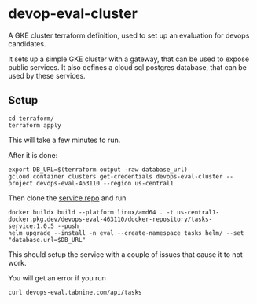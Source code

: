 # devop-eval-cluster

A GKE cluster terraform definition, used to set up an evaluation for devops candidates.

It sets up a simple GKE cluster with a gateway, that can be used to expose public services.
It also defines a cloud sql postgres database, that can be used by these services.

## Setup

```
cd terraform/
terraform apply
```

This will take a few minutes to run.

After it is done:

```
export DB_URL=$(terraform output -raw database_url)
gcloud container clusters get-credentials devops-eval-cluster --project devops-eval-463110 --region us-central1
```

Then clone the [service repo](https://github.com/codota/devops-eval-service) and run

```
docker buildx build --platform linux/amd64 . -t us-central1-docker.pkg.dev/devops-eval-463110/docker-repository/tasks-service:1.0.5 --push
helm upgrade --install -n eval --create-namespace tasks helm/ --set "database.url=$DB_URL"
```

This should setup the service with a couple of issues that cause it to not work.

You will get an error if you run

```
curl devops-eval.tabnine.com/api/tasks
```